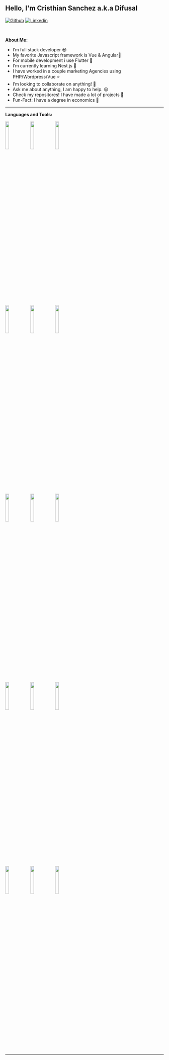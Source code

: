 <!-- Your title -->
## Hello, I'm Cristhian Sanchez a.k.a Difusal      

<!-- Your badges
You can use the website to generate badges: https://shields.io/
-->

[![Github](https://img.shields.io/badge/-Github-000?style=flat&logo=Github&logoColor=white)](https://github.com/IDifusal)
[![Linkedin](https://img.shields.io/badge/-LinkedIn-blue?style=flat&logo=Linkedin&logoColor=white)](https://www.linkedin.com/in/cristhian-sanchezme/)

&nbsp;

<!-- Talking about you -->
**About Me:**

- I’m full stack developer 😎
- My favorite Javascript framework is Vue & Angular🤠
- For mobile development i use Flutter  🤠
- I’m currently learning Nest.js 👀
- I have worked in a couple marketing Agencies using PHP/Wordpress/Vue ⭐
- I’m looking to collaborate on anything! 🤩
- Ask me about anything, I am happy to help. 😃
- Check my repositores! I have made a lot of projects 🤡
- Fun-Fact: I have a degree in economics 🧐
---

**Languages and Tools:**

<p>
  <code><img width="15%" src="https://www.vectorlogo.zone/logos/javascript/javascript-ar21.svg"></code>
  <code><img width="15%" src="https://www.vectorlogo.zone/logos/typescriptlang/typescriptlang-ar21.svg"></code>
  <code><img width="15%" src="https://www.vectorlogo.zone/logos/python/python-ar21.svg"></code>
 
  <br />
  <code><img width="15%" src="https://www.vectorlogo.zone/logos/reactjs/reactjs-ar21.svg"></code>
  <code><img width="15%" src="https://www.vectorlogo.zone/logos/nodejs/nodejs-ar21.svg"></code>
  <code><img width="15%" src="https://www.vectorlogo.zone/logos/getbootstrap/getbootstrap-ar21.svg"></code>
  <br />

  <code><img width="15%" src="https://www.vectorlogo.zone/logos/expressjs/expressjs-ar21.svg"></code>
  <code><img width="15%" src="https://www.vectorlogo.zone/logos/mysql/mysql-ar21.svg"></code>
  <code><img width="15%" src="https://www.vectorlogo.zone/logos/jupyter/jupyter-ar21.svg"></code>
  <br />

  <code><img width="15%" src="https://www.vectorlogo.zone/logos/postgresql/postgresql-ar21.svg"></code>
  <code><img width="15%" src="https://www.vectorlogo.zone/logos/mongodb/mongodb-ar21.svg"></code>
  <code><img width="15%" src="https://www.vectorlogo.zone/logos/docker/docker-ar21.svg"></code>
   <br />
  <code><img width="15%" src="https://www.vectorlogo.zone/logos/git-scm/git-scm-ar21.svg"></code>
  <code><img width="15%" src="https://www.vectorlogo.zone/logos/amazon_aws/amazon_aws-ar21.svg"></code>
      <code><img width="15%" src="https://www.vectorlogo.zone/logos/vuejs/vuejs-ar21.svg"></code>
  <br />



</p>

---

